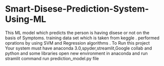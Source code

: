 # Smart-Disese-Prediction-System-Using-ML
This ML model which predicts the person is having disese or not on the basis of Symptoms. training data set which is taken from keggle . performed oprations by using SVM and Regression algorithms . 
To Run this project Your system must have anaconda 3.0,spyder,streamlit,Google collab and python and some libraries
open new environment in anaconda and run stramlit command
run prediction_model.py file
